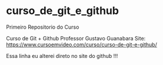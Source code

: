 # curso_de_git_e_github
 Primeiro Repositorio do Curso

 Curso de Git + Github
 Professor Gustavo Guanabara
 Site: https://www.cursoemvideo.com/curso/curso-de-git-e-github/
 
 Essa linha eu alterei direto no site do github !!!
